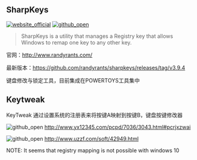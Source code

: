 ## SharpKeys 

[![website_official](https://gitbook07.oss-cn-hangzhou.aliyuncs.com/website_official.svg)](http://www.randyrants.com/category/sharpkeys/) [![github_open](https://gitbook07.oss-cn-hangzhou.aliyuncs.com/github_open.svg)](https://github.com/randyrants/sharpkeys) 

> SharpKeys is a utility that manages a Registry key that allows Windows to remap one key to any other key.

官网：http://www.randyrants.com/

最新版本：https://github.com/randyrants/sharpkeys/releases/tag/v3.9.4

键盘修改与锁定工具，目前集成在POWERTOYS工具集中

## Keytweak

KeyTweak 通过设置系统的注册表来将按键A映射到按键B，键盘按键修改器

![github_open](https://gitbook07.oss-cn-hangzhou.aliyuncs.com/download.svg) http://www.yx12345.com/pcpd/7036/3043.html#pcrjxzwai

![github_open](https://gitbook07.oss-cn-hangzhou.aliyuncs.com/download.svg) http://www.uzzf.com/soft/42949.html

NOTE: It seems that registry mapping is not possible with windows 10